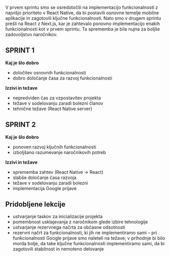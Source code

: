 V prvem sprintu smo se osredotočili na implementacijo funkcionalnosti z najvišjo prioriteto v React Native, da bi postavili osnovne temelje mobilne aplikacije in zagotovili ključne funkcionalnosti. Nato smo v drugem sprintu prešli na React z Next.js, kar je zahtevalo ponovno implementacijo enakih funkcionalnosti kot v prvem sprintu. Ta sprememba je bila nujna za boljše zadovoljstvo naročnikov.

## SPRINT 1

**Kaj je šlo dobro**
- določitev osnovnih funkcionalnosti
- dobro določanje časa za razvoj funkcionalnosti

**Izzivi in težave**
- nepredviden čas za vzpostavitev projekta
- težave v sodelovanju zaradi bolezni članov
- tehnične težave (React Native server)

## SPRINT 2

**Kaj je šlo dobro**
- ponoven razvoj ključnih funkcionalnosti
- izboljšano razumevanje naročnikovih potreb

**Izzivi in težave**
- sprememba zahtev (React Native -> React)
- slabše določanje časa razvoja
- težave v sodelovanju zaradi bolezni
- implementacija Google prijave

## Pridobljene lekcije
- ustvarjanje taskov za inicializacije projekta
- pomembnost usklajevanja z naročnikom glede izbire tehnologije
- ustvarjanje rezervnega načrta za občasne odsotnosti
- rezervni načrt za funkcionalnosti, ki jih ne implementiramo sami – pri funkcionalnosti Google prijave smo naleteli na težave; v prihodnje bi bilo morda bolje, da take ključne funkcionalnosti implementiramo sami, da bi zagotovili stabilnost in nemoteno delovanje

